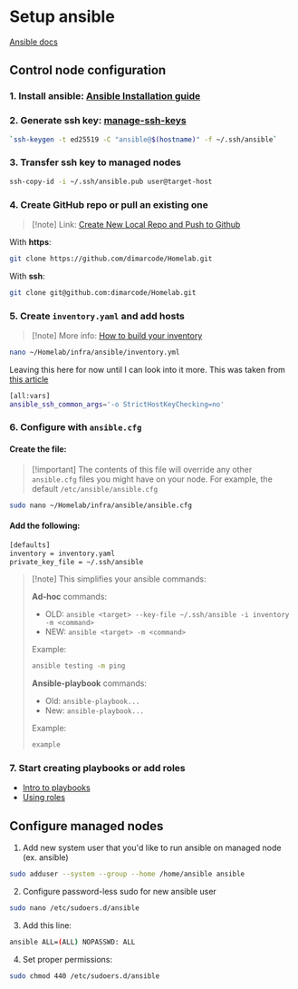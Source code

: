# Setup ansible

[Ansible docs](https://docs.ansible.com/)

## Control node configuration

### 1. Install ansible: [Ansible Installation guide](https://docs.ansible.com/ansible/latest/installation_guide/index.html)

### 2. Generate ssh key: [manage-ssh-keys](../../reference/ssh/manage-ssh-keys.md)

```bash
`ssh-keygen -t ed25519 -C "ansible@$(hostname)" -f ~/.ssh/ansible`
```

### 3. Transfer ssh key to managed nodes

```bash
ssh-copy-id -i ~/.ssh/ansible.pub user@target-host
```

### 4. Create GitHub repo or pull an existing one

>[!note] Link: [Create New Local Repo and Push to Github](../../reference/git/Create%20New%20Local%20Repo%20and%20Push%20to%20Github.md)

With **https**:

```bash
git clone https://github.com/dimarcode/Homelab.git
```

With **ssh**:

```bash
git clone git@github.com:dimarcode/Homelab.git
```

### 5. Create `inventory.yaml` and add hosts

>[!note] More info:  [How to build your inventory](https://docs.ansible.com/ansible/latest/inventory_guide/intro_inventory.html) 

```bash
nano ~/Homelab/infra/ansible/inventory.yml
```

Leaving this here for now until I can look into it more. This was taken from [this article](https://www.learnlinux.tv/complete-ansible-semaphore-tutorial-from-installation-to-automation/)

```bash
[all:vars]
ansible_ssh_common_args='-o StrictHostKeyChecking=no'
```

### 6. Configure with `ansible.cfg`

#### Create the file:

>[!important] The contents of this file will override any other `ansible.cfg` files you might have on your node. For example, the default `/etc/ansible/ansible.cfg`

```bash
sudo nano ~/Homelab/infra/ansible/ansible.cfg
```

#### Add the following:

```bash
[defaults]
inventory = inventory.yaml
private_key_file = ~/.ssh/ansible
```

>[!note] This simplifies your ansible commands:
>
>**Ad-hoc** commands:
>- OLD: `ansible <target> --key-file ~/.ssh/ansible -i inventory -m <command>`
>- NEW: `ansible <target> -m <command>`
>
>Example:
>```bash
>ansible testing -m ping
>```
>
>**Ansible-playbook** commands:
>- Old: `ansible-playbook...`
>- New: `ansible-playbook...`
>
>Example:
>```bash
>example
>```

### 7. Start creating playbooks or add roles

- [Intro to playbooks](https://docs.ansible.com/ansible/latest/playbook_guide/playbooks_intro.html#playbook-syntax)
- [Using roles](https://docs.ansible.com/ansible/latest/playbook_guide/playbooks_reuse_roles.html)

## Configure managed nodes

1.  Add new system user that you'd like to run ansible on managed node (ex. ansible)

```bash
sudo adduser --system --group --home /home/ansible ansible
```

2.  Configure password-less sudo for new ansible user

```bash
sudo nano /etc/sudoers.d/ansible
```

3. Add this line:

```bash
ansible ALL=(ALL) NOPASSWD: ALL
```

4. Set proper permissions:

```bash
sudo chmod 440 /etc/sudoers.d/ansible
```
